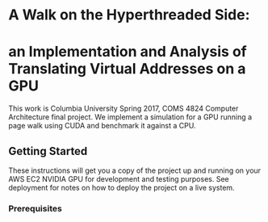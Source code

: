 # A Walk on the Hyperthreaded Side: 
# an Implementation and Analysis of Translating Virtual Addresses on a GPU
This work is Columbia University Spring 2017, COMS 4824 Computer Architecture final project. We implement a simulation for a GPU running a page walk using CUDA and benchmark it against a CPU.

## Getting Started
These instructions will get you a copy of the project up and running on your AWS EC2 NVIDIA GPU for development and testing purposes. See deployment for notes on how to deploy the project on a live system.

### Prerequisites 


